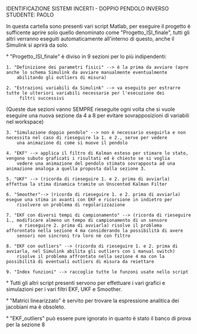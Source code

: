 IDENTIFICAZIONE SISTEMI INCERTI - DOPPIO PENDOLO INVERSO
STUDENTE: PAOLO  

In questa cartella sono presenti vari script Matlab, per eseguire il progetto è sufficente aprire solo quello denominato come
"Progetto_ISI_finale", tutti gli altri verranno eseguiti automaticamente all'interno di questo, anche il Simulink si aprirà da solo.

° "Progetto_ISI_finale" è diviso in 9 sezioni per lo più indipendenti:

	1. "Definizione dei parametri fisici" --> è la prima da avviare (apre anche lo schema Simulink da avviare manualmente eventualmente 
		abilitando gli outliers di misura) 

	2. "Estrazioni variabili da Simulink" --> va eseguito per estrarre tutte le ulteriori variabili necessarie per l'esecuzione dei
		 filtri successivi

(Queste due sezioni vanno SEMPRE rieseguite ogni volta che si vuole eseguire una nuova sezione da 4 a 8 per evitare sovrapposizioni
 di variabili nel workspace)

	3. "Simulazione doppio pendolo" --> non è necessario eseguirla e non necessita nel caso di rieseguire la 1. e 2., serve per vedere 
		una animazione di come si muove il pendolo

	4. "EKF" --> applica il filtro di Kalman esteso per stimare lo stato, vengono subuto graficati i risultati ed è chiesto se si voglia
		vedere una animazione del pendolo stimato sovrapposta ad una animazione analoga a quella proposta dalla sezione 3.

	5. "UKF" --> (ricorda di rieseguire 1. e 2. prima di avviarla) effettua la stima dinamica tramite un Unscented Kalman Filter

	6. "Smoother"--> (ricorda di rieseguire 1. e 2. prima di avviarla) esegue una stima in avanti con EKF e ricorsione in indietro per 
		risolvere un problema di regolarizzazione

	7. "EKF con diversi tempi di campionamento" --> (ricorda di rieseguire 1., modificare almeno un tempo di campionamento di un sensore
		 e rieseguire 2. prima di avviarla) risolve il problema afforontato nella sezione 4 ma considerando la possibilità di avere 
		sensori non sincroni tra loro nè con filtro

	8. "EKF con outliers" --> (ricorda di rieseguire 1. e 2. prima di avviarla, nel Simulink abilita gli outliers con i manual switch)
		risolve il problema affrontato nella sezione 4 ma con la possibilità di eventuali outliers di misura da reiettare

	9. "Index funzioni" --> raccoglie tutte le funzoni usate nello script

° Tutti gli altri script presenti servono per effettuare i vari grafici e simulazioni per i vari filtri EKF, UKF e Smoother. 

° "Matrici linearizzato" è servito per trovare la espressione analitica dei jacobiani ma è obsoleto.

° "EKF_outliers" può essere pure ignorato in quanto è stato il banco di prova per la sezione 8
